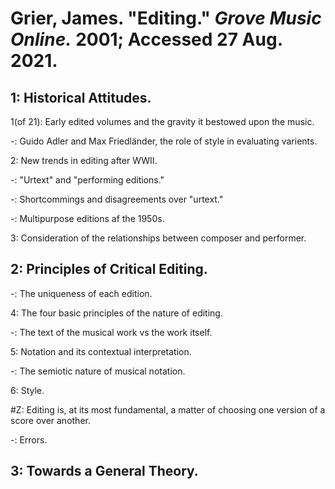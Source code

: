 # Grier, James. "Editing." *Grove Music Online.* 2001; Accessed 27 Aug. 2021.  

## 1: Historical Attitudes.  

1(of 21): Early edited volumes and the gravity it bestowed upon the music.  

-: Guido Adler and Max Friedländer, the role of style in evaluating varients.    

2: New trends in editing after WWII.  

-: "Urtext" and "performing editions."  

-: Shortcommings and disagreements over "urtext."  

-: Multipurpose editions af the 1950s.  

3: Consideration of the relationships between composer and performer.  

## 2: Principles of Critical Editing.  

-: The uniqueness of each edition.  

4: The four basic principles of the nature of editing.  

-: The text of the musical work vs the work itself.  

5: Notation and its contextual interpretation.  

-: The semiotic nature of musical notation.  

6: Style.  

#Z: Editing is, at its most fundamental, a matter of choosing one version of a score over another. 

-: Errors.  

## 3: Towards a General Theory.  
